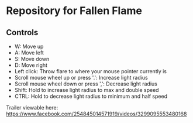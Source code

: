 # Repository for Fallen Flame
## Controls
- W: Move up
- A: Move left
- S: Move down
- D: Move right
- Left click: Throw flare to where your mouse pointer currently is
- Scroll mouse wheel up or press '.': Increase light radius 
- Scroll mouse wheel down or press ',': Decrease light radius
- Shift: Hold to increase light radius to max and double speed
- CTRL: Hold to decrease light radius to minimum and half speed 

Trailer viewable here: https://www.facebook.com/254845014571919/videos/3299095553480168
